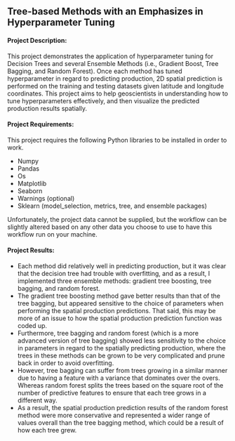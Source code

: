 
## Tree-based Methods with an Emphasizes in Hyperparameter Tuning

#### Project Description:

This project demonstrates the application of hyperparameter tuning for Decision Trees and several Ensemble Methods (i.e., Gradient Boost, Tree Bagging, and Random Forest). Once each method has tuned hyperparameter in regard to predicting production, 2D spatial prediction is performed on the training and testing datasets given latitude and longitude coordinates. This project aims to help geoscientists in understanding how to tune hyperparameters effectively, and then visualize the predicted production results spatially.

#### Project Requirements:

This project requires the following Python libraries to be installed in order to work.

* Numpy
* Pandas
* Os
* Matplotlib
* Seaborn
* Warnings (optional)
* Sklearn (model_selection, metrics, tree, and ensemble packages)

Unfortunately, the project data cannot be supplied, but the workflow can be slightly altered based on any other data you choose to use to have this workflow run on your machine.

#### Project Results:

* Each method did relatively well in predicting production, but it was clear that the decision tree had trouble with overfitting, and as a result, I implemented three ensemble methods: gradient tree boosting, tree bagging, and random forest.
* The gradient tree boosting method gave better results than that of the tree bagging, but appeared sensitive to the choice of parameters when performing the spatial production predictions. That said, this may be more of an issue to how the spatial production prediction function was coded up.
* Furthermore, tree bagging and random forest (which is a more advanced version of tree bagging) showed less sensitivity to the choice in parameters in regard to the spatially predicting production, where the trees in these methods can be grown to be very complicated and prune back in order to avoid overfitting.
* However, tree bagging can suffer from trees growing in a similar manner due to having a feature with a variance that dominates over the overs. Whereas random forest splits the trees based on the square root of the number of predictive features to ensure that each tree grows in a different way.
* As a result, the spatial production prediction results of the random forest method were more conservative and represented a wider range of values overall than the tree bagging method, which could be a result of how each tree grew.